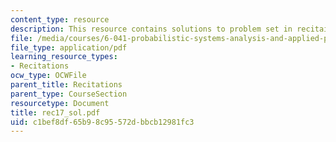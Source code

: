 ```yaml
---
content_type: resource
description: This resource contains solutions to problem set in recitaion seventeen.
file: /media/courses/6-041-probabilistic-systems-analysis-and-applied-probability-spring-2006/c1bef8df65b98c95572dbbcb12981fc3_rec17_sol.pdf
file_type: application/pdf
learning_resource_types:
- Recitations
ocw_type: OCWFile
parent_title: Recitations
parent_type: CourseSection
resourcetype: Document
title: rec17_sol.pdf
uid: c1bef8df-65b9-8c95-572d-bbcb12981fc3
---
```

